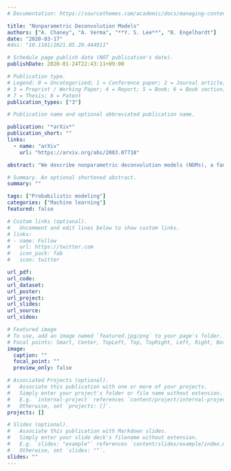 ```yaml
---
# Documentation: https://sourcethemes.com/academic/docs/managing-content/

title: "Nonparametric Deconvolution Models"
authors: ["A. Chaney", "A. Verma", "**Y. S. Lee**", "B. Engelhardt"]
date: "2020-03-17"
#doi: "10.1101/2021.05.20.444911"

# Schedule page publish date (NOT publication's date).
publishDate: 2020-01-24T22:43:11+09:00

# Publication type.
# Legend: 0 = Uncategorized; 1 = Conference paper; 2 = Journal article;
# 3 = Preprint / Working Paper; 4 = Report; 5 = Book; 6 = Book section;
# 7 = Thesis; 8 = Patent
publication_types: ["3"]

# Publication name and optional abbreviated publication name.

publication: "*arXiv*"
publication_short: ""
links:
  - name: "arXiv"
    url: "https://arxiv.org/abs/2003.07718"

abstract: "We describe nonparametric deconvolution models (NDMs), a family of Bayesian nonparametric models for collections of data in which each observation is the average over the features from heterogeneous particles. For example, these types of data are found in elections, where we observe precinct-level vote tallies (observations) of individual citizens' votes (particles) across each of the candidates or ballot measures (features), where each voter is part of a specific voter cohort or demographic (factor). Like the hierarchical Dirichlet process, NDMs rely on two tiers of Dirichlet processes to explain the data with an unknown number of latent factors; each observation is modeled as a weighted average of these latent factors. Unlike existing models, NDMs recover how factor distributions vary locally for each observation. This uniquely allows NDMs both to deconvolve each observation into its constituent factors, and also to describe how the factor distributions specific to each observation vary across observations and deviate from the corresponding global factors. We present variational inference techniques for this family of models and study its performance on simulated data and voting data from California. We show that including local factors improves estimates of global factors and provides a novel scaffold for exploring data."

# Summary. An optional shortened abstract.
summary: ""

tags: ["Probabilistic modeling"]
categories: ["Machine learning"]
featured: false

# Custom links (optional).
#   Uncomment and edit lines below to show custom links.
# links:
# - name: Follow
#   url: https://twitter.com
#   icon_pack: fab
#   icon: twitter

url_pdf:
url_code:
url_dataset:
url_poster:
url_project:
url_slides:
url_source:
url_video:

# Featured image
# To use, add an image named `featured.jpg/png` to your page's folder.
# Focal points: Smart, Center, TopLeft, Top, TopRight, Left, Right, BottomLeft, Bottom, BottomRight.
image:
  caption: ""
  focal_point: ""
  preview_only: false

# Associated Projects (optional).
#   Associate this publication with one or more of your projects.
#   Simply enter your project's folder or file name without extension.
#   E.g. `internal-project` references `content/project/internal-project/index.md`.
#   Otherwise, set `projects: []`.
projects: []

# Slides (optional).
#   Associate this publication with Markdown slides.
#   Simply enter your slide deck's filename without extension.
#   E.g. `slides: "example"` references `content/slides/example/index.md`.
#   Otherwise, set `slides: ""`.
slides: ""
---
```

